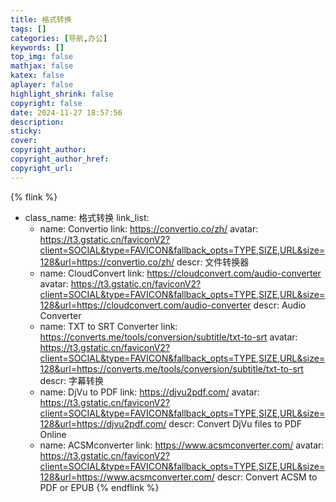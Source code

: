 ```yaml
---
title: 格式转换
tags: []
categories: [导航,办公]
keywords: []
top_img: false
mathjax: false
katex: false
aplayer: false
highlight_shrink: false
copyright: false
date: 2024-11-27 18:57:56
description:
sticky:
cover:
copyright_author:
copyright_author_href:
copyright_url:
---
```



{% flink %}
- class_name:  格式转换
  link_list:
    - name: Convertio
      link: https://convertio.co/zh/
      avatar: https://t3.gstatic.cn/faviconV2?client=SOCIAL&type=FAVICON&fallback_opts=TYPE,SIZE,URL&size=128&url=https://convertio.co/zh/
      descr: 文件转换器
    - name: CloudConvert
      link: https://cloudconvert.com/audio-converter
      avatar: https://t3.gstatic.cn/faviconV2?client=SOCIAL&type=FAVICON&fallback_opts=TYPE,SIZE,URL&size=128&url=https://cloudconvert.com/audio-converter
      descr: Audio Converter
    - name: TXT to SRT Converter
      link: https://converts.me/tools/conversion/subtitle/txt-to-srt
      avatar: https://t3.gstatic.cn/faviconV2?client=SOCIAL&type=FAVICON&fallback_opts=TYPE,SIZE,URL&size=128&url=https://converts.me/tools/conversion/subtitle/txt-to-srt
      descr: 字幕转换
    - name: DjVu to PDF
      link: https://djvu2pdf.com/
      avatar: https://t3.gstatic.cn/faviconV2?client=SOCIAL&type=FAVICON&fallback_opts=TYPE,SIZE,URL&size=128&url=https://djvu2pdf.com/
      descr: Convert DjVu files to PDF Online
    - name: ACSMconverter
      link: https://www.acsmconverter.com/
      avatar: https://t3.gstatic.cn/faviconV2?client=SOCIAL&type=FAVICON&fallback_opts=TYPE,SIZE,URL&size=128&url=https://www.acsmconverter.com/
      descr: Convert ACSM to PDF or EPUB
{% endflink %}